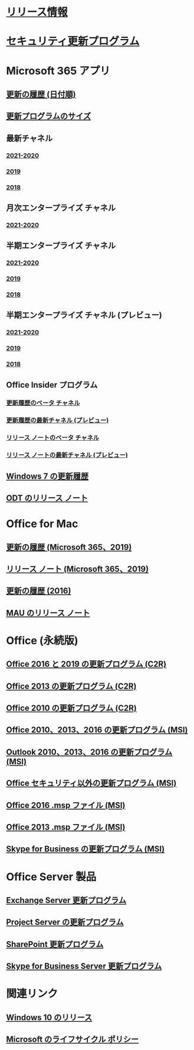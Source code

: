 # [リリース情報](release-notes-microsoft365-apps.md)
# [セキュリティ更新プログラム](microsoft365-apps-security-updates.md)
# Microsoft 365 アプリ
## [更新の履歴 (日付順)](update-history-microsoft365-apps-by-date.md)
## [更新プログラムのサイズ](download-sizes-microsoft365-apps-updates.md)

## 最新チャネル
### [2021-2020](current-channel.md)
### [2019](monthly-channel-2019.md)
### [2018](monthly-channel-2018.md)

## 月次エンタープライズ チャネル
### [2021-2020](monthly-enterprise-channel.md)

## 半期エンタープライズ チャネル
### [2021-2020](semi-annual-enterprise-channel.md)
### [2019](semi-annual-channel-2019.md)
### [2018](semi-annual-channel-2018.md)


## 半期エンタープライズ チャネル (プレビュー)
### [2021-2020](semi-annual-enterprise-channel-preview.md)
### [2019](semi-annual-channel-targeted-2019.md)
### [2018](semi-annual-channel-targeted-2018.md)


## Office Insider プログラム  
### [更新履歴のベータ チャネル](Update-history-beta-channel.md)
### [更新履歴の最新チャネル (プレビュー)](update-history-current-channel-preview.md)
### [リリース ノートのベータ チャネル](beta-channel.md)
### [リリース ノートの最新チャネル (プレビュー)](current-channel-preview.md)

## [Windows 7 の更新履歴](update-history-office-Win7.md)

## [ODT のリリース ノート](ODT-release-history.md)

# Office for Mac
## [更新の履歴 (Microsoft 365、2019)](update-history-office-for-mac.md)
## [リリース ノート (Microsoft 365、2019)](release-notes-office-for-mac.md)
## [更新の履歴 (2016)](release-notes-office-2016-mac.md)
## [MAU のリリース ノート](release-history-microsoft-autoupdate.md)

# Office (永続版)
## [Office 2016 と 2019 の更新プログラム (C2R)](update-history-office-2019.md)
## [Office 2013 の更新プログラム (C2R)](update-history-office-2013.md)
## [Office 2010 の更新プログラム (C2R)](update-history-office-2010-click-to-run.md)
## [Office 2010、2013、2016 の更新プログラム (MSI)](office-updates-msi.md)
## [Outlook 2010、2013、2016 の更新プログラム (MSI)](outlook-updates-msi.md)
## [Office セキュリティ以外の更新プログラム (MSI)](office-MSI-non-security-updates.md)
## [Office 2016 .msp ファイル (MSI)](msp-files-office-2016.md)
## [Office 2013 .msp ファイル (MSI)](msp-files-office-2013.md)
## [Skype for Business の更新プログラム (MSI)](https://docs.microsoft.com/SkypeForBusiness/sfb-client-updates)

# Office Server 製品
## [Exchange Server 更新プログラム](https://docs.microsoft.com/Exchange/new-features/build-numbers-and-release-dates)
## [Project Server の更新プログラム](project-server-updates.md)
## [SharePoint 更新プログラム](sharepoint-updates.md)
## [Skype for Business Server 更新プログラム](https://docs.microsoft.com/SkypeForBusiness/sfb-server-updates)

# 関連リンク
## [Windows 10 のリリース](https://www.microsoft.com/itpro/windows-10/release-information)
## [Microsoft のライフサイクル ポリシー](https://support.microsoft.com/lifecycle)
